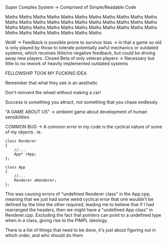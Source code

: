 Super Complex System -> Comprised of Simple/Readable Code

Maths Maths Maths Maths Maths
Maths Maths Maths Maths Maths
Maths Maths Maths Maths Maths
Maths Maths Maths Maths Maths
Maths Maths Maths Maths Maths
Maths Maths Maths Maths Maths
Maths Maths Maths Maths Maths
Maths Maths Maths Maths Maths

WoW -> Feedback is possible prone to survivor bias -> in that a game so old is only played by those to tolerate potentially awful mechanics or outdated systems, which receives little/no negative feedback, but could be driving away new players. Closed Beta of only veteran players -> Necessary but little to no rework of heavily implemented outdated systems




FELLOWSHIP TOOK MY FUCKING IDEA


Remember that what they see is an aesthetic

Don't reinvent the wheel without making a car!

Success is something you attract, not something that you chase endlessly

"A GAME ABOUT US" -> ambient game about development of human sensibilities


COMMON BUG -> A  common error in my code is the cyclical nature of some of my objects
: ie.
```
class Renderer 
{ 
	//...
	App* rApp;
};

class App
{
	//...
	Renderer aRenderer;
};
```

This was causing errors of "undefined Renderer class" in the App.cpp, meaning that we just had some weird cyclical error that one wouldn't be defined by the time the other required, leading me to believe that if I had rearranged the headers, then we might have a "undefined App class" in Renderer.cpp. Excluding the fact that pointers can point to a undefined type when in a class, giving rise to the PIMPL ideology. 


There is a list of things that need to be done, it's just about figuring out in which order, and who should do them

